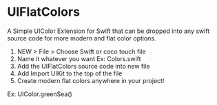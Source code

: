 # UIFlatColors
A Simple UIColor Extension for Swift that can be dropped into any swift source code for more modern and flat color options. 

1. NEW > File > Choose Swift or coco touch file
2. Name it whatever you want Ex: Colors.swift
3. Add the UIFlatColors source code into new file
4. Add Import UIKit to the top of the file
5. Create modern flat colors anywhere in your project!


 Ex:
 UIColor.greenSea()


